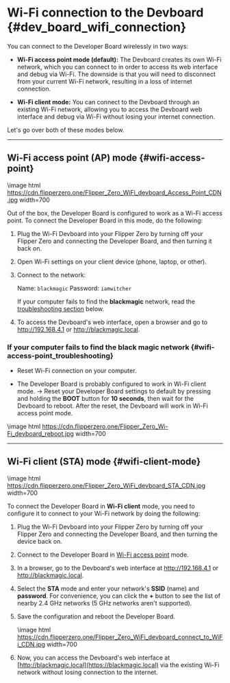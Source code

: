 # Wi-Fi connection to the Devboard {#dev_board_wifi_connection}

You can connect to the Developer Board wirelessly in two ways:

- **Wi-Fi access point mode (default):** The Devboard creates its own Wi-Fi network, which you can connect to in order to access its web interface and debug via Wi-Fi. The downside is that you will need to disconnect from your current Wi-Fi network, resulting in a loss of internet connection.

- **Wi-Fi client mode:** You can connect to the Devboard through an existing Wi-Fi network, allowing you to access the Devboard web interface and debug via Wi-Fi without losing your internet connection.

Let's go over both of these modes below.

***

## Wi-Fi access point (AP) mode {#wifi-access-point}

\image html https://cdn.flipperzero.one/Flipper_Zero_WiFi_devboard_Access_Point_CDN.jpg width=700

Out of the box, the Developer Board is configured to work as a Wi-Fi access point. To connect the Developer Board in this mode, do the following:

1. Plug the Wi-Fi Devboard into your Flipper Zero by turning off your Flipper Zero and connecting the Developer Board, and then turning it back on.

2. Open Wi-Fi settings on your client device (phone, laptop, or other).

3. Connect to the network:

    Name: `blackmagic`
    Password: `iamwitcher`

    If your computer fails to find the **blackmagic** network, read the [troubleshooting section](#wifi-access-point_troubleshooting) below.

4. To access the Devboard's web interface, open a browser and go to <http://192.168.4.1> or <http://blackmagic.local>.

### If your computer fails to find the black magic network {#wifi-access-point_troubleshooting}

- Reset Wi-Fi connection on your computer.

- The Developer Board is probably configured to work in Wi-Fi client mode. → Reset your Developer Board settings to default by pressing and holding the **BOOT** button for **10 seconds**, then wait for the Devboard to reboot. After the reset, the Devboard will work in Wi-Fi access point mode.

\image html https://cdn.flipperzero.one/Flipper_Zero_Wi-Fi_devboard_reboot.jpg width=700

***

## Wi-Fi client (STA) mode {#wifi-client-mode}

\image html https://cdn.flipperzero.one/Flipper_Zero_WiFi_devboard_STA_CDN.jpg width=700

To connect the Developer Board in **Wi-Fi client** mode, you need to configure it to connect to your Wi-Fi network by doing the following:

1. Plug the Wi-Fi Devboard into your Flipper Zero by turning off your Flipper Zero and connecting the Developer Board, and then turning the device back on.

2. Connect to the Developer Board in [Wi-Fi access point](#wifi-access-point) mode.

3. In a browser, go to the Devboard's web interface at <http://192.168.4.1> or <http://blackmagic.local>.

4. Select the **STA** mode and enter your network's **SSID** (name) and **password**. For convenience, you can click the **+** button to see the list of nearby 2.4 GHz networks (5 GHz networks aren't supported).

5. Save the configuration and reboot the Developer Board.

    \image html https://cdn.flipperzero.one/Flipper_Zero_WiFi_devboard_connect_to_WiFi_CDN.jpg width=700

6. Now, you can access the Devboard's web interface at [http://blackmagic.local](https://blackmagic.local) via the existing Wi-Fi network without losing connection to the internet.
